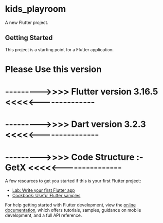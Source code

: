 # kids_playroom

A new Flutter project.

## Getting Started                      

This project is a starting point for a Flutter application.
 # Please Use this version

# --------->>>>  Flutter version 3.16.5 <<<<<--------------
# --------->>>>  Dart version 3.2.3    <<<<<---------------
# --------->>>> Code Structure :- GetX <<<<<---------------


A few resources to get you started if this is your first Flutter project:

- [Lab: Write your first Flutter app](https://docs.flutter.dev/get-started/codelab)
- [Cookbook: Useful Flutter samples](https://docs.flutter.dev/cookbook)

For help getting started with Flutter development, view the
[online documentation](https://docs.flutter.dev/), which offers tutorials,
samples, guidance on mobile development, and a full API reference.
